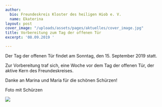 ```yaml
---
author:
  bio: Freundeskreis Kloster des heiligen Hiob e. V.
  name: Ekaterina
layout: post
cover_image: "/uploads/assets/pages/aktuelles/cover_image.jpg"
title: Vorbereitung zum Tag der offenen Tür
excerpt: '08.09.2019 '

---
```

Der Tag der offenen Tür findet am Sonntag, den 15. September 2019 statt.

Zur Vorbereitung traf sich, eine Woche vor dem Tag der offenen Tür, der aktive Kern des Freundeskreises.

Danke an Marina und Maria für die schönen Schürzen!

Foto mit Schürzen

![](https://res.cloudinary.com/hiobmon/image/upload/v1569157519/media/2019/IMG_9917_vwhjiw.jpg)